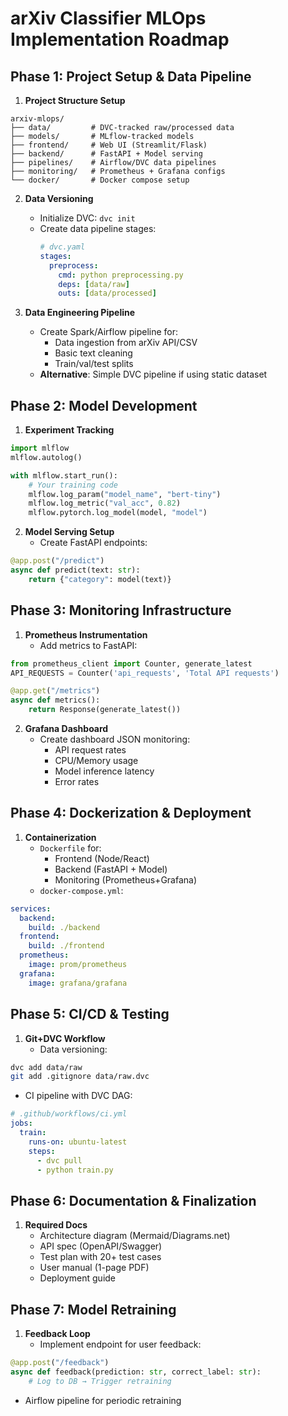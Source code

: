 # arXiv Classifier MLOps Implementation Roadmap

## Phase 1: Project Setup & Data Pipeline

1. **Project Structure Setup**  

```
arxiv-mlops/
├── data/         # DVC-tracked raw/processed data
├── models/       # MLflow-tracked models
├── frontend/     # Web UI (Streamlit/Flask)
├── backend/      # FastAPI + Model serving
├── pipelines/    # Airflow/DVC data pipelines
├── monitoring/   # Prometheus + Grafana configs
└── docker/       # Docker compose setup
```

2. **Data Versioning**  
   - Initialize DVC: `dvc init`  
   - Create data pipeline stages:  
     ```yaml
     # dvc.yaml
     stages:
       preprocess:
         cmd: python preprocessing.py
         deps: [data/raw]
         outs: [data/processed]
     ```

3. **Data Engineering Pipeline**
   * Create Spark/Airflow pipeline for:
     * Data ingestion from arXiv API/CSV
     * Basic text cleaning
     * Train/val/test splits
   * **Alternative**: Simple DVC pipeline if using static dataset

## Phase 2: Model Development

1. **Experiment Tracking**
```python
import mlflow
mlflow.autolog()

with mlflow.start_run():
    # Your training code
    mlflow.log_param("model_name", "bert-tiny")
    mlflow.log_metric("val_acc", 0.82)
    mlflow.pytorch.log_model(model, "model")
```

2. **Model Serving Setup**
   * Create FastAPI endpoints:
```python
@app.post("/predict")
async def predict(text: str):
    return {"category": model(text)}
```

## Phase 3: Monitoring Infrastructure

1. **Prometheus Instrumentation**
   * Add metrics to FastAPI:
```python
from prometheus_client import Counter, generate_latest
API_REQUESTS = Counter('api_requests', 'Total API requests')

@app.get("/metrics")
async def metrics():
    return Response(generate_latest())
```

2. **Grafana Dashboard**
   * Create dashboard JSON monitoring:
     * API request rates
     * CPU/Memory usage
     * Model inference latency
     * Error rates

## Phase 4: Dockerization & Deployment

1. **Containerization**
   * `Dockerfile` for:
     * Frontend (Node/React)
     * Backend (FastAPI + Model)
     * Monitoring (Prometheus+Grafana)
   * `docker-compose.yml`:
```yaml
services:
  backend:
    build: ./backend
  frontend:
    build: ./frontend
  prometheus:
    image: prom/prometheus
  grafana:
    image: grafana/grafana
```

## Phase 5: CI/CD & Testing

1. **Git+DVC Workflow**
   * Data versioning:
```bash
dvc add data/raw
git add .gitignore data/raw.dvc
```

   * CI pipeline with DVC DAG:
```yaml
# .github/workflows/ci.yml
jobs:
  train:
    runs-on: ubuntu-latest
    steps:
      - dvc pull
      - python train.py
```

## Phase 6: Documentation & Finalization

1. **Required Docs**
   * Architecture diagram (Mermaid/Diagrams.net)
   * API spec (OpenAPI/Swagger)
   * Test plan with 20+ test cases
   * User manual (1-page PDF)
   * Deployment guide

## Phase 7: Model Retraining

1. **Feedback Loop**
   * Implement endpoint for user feedback:
```python
@app.post("/feedback")
async def feedback(prediction: str, correct_label: str):
    # Log to DB → Trigger retraining
```

   * Airflow pipeline for periodic retraining